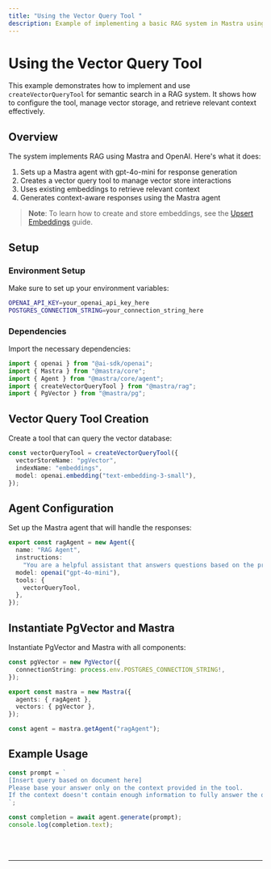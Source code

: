 ```yaml
---
title: "Using the Vector Query Tool "
description: Example of implementing a basic RAG system in Mastra using OpenAI embeddings and PGVector for vector storage.
---
```


# Using the Vector Query Tool

This example demonstrates how to implement and use `createVectorQueryTool` for semantic search in a RAG system. It shows how to configure the tool, manage vector storage, and retrieve relevant context effectively.

## Overview

The system implements RAG using Mastra and OpenAI. Here's what it does:

1. Sets up a Mastra agent with gpt-4o-mini for response generation
2. Creates a vector query tool to manage vector store interactions
3. Uses existing embeddings to retrieve relevant context
4. Generates context-aware responses using the Mastra agent

> **Note**: To learn how to create and store embeddings, see the [Upsert Embeddings](/docs/examples/rag/upsert/upsert-embeddings) guide.

## Setup

### Environment Setup

Make sure to set up your environment variables:

```bash filename=".env"
OPENAI_API_KEY=your_openai_api_key_here
POSTGRES_CONNECTION_STRING=your_connection_string_here
```

### Dependencies

Import the necessary dependencies:

```typescript copy showLineNumbers filename="src/index.ts"
import { openai } from "@ai-sdk/openai";
import { Mastra } from "@mastra/core";
import { Agent } from "@mastra/core/agent";
import { createVectorQueryTool } from "@mastra/rag";
import { PgVector } from "@mastra/pg";
```

## Vector Query Tool Creation

Create a tool that can query the vector database:

```typescript copy showLineNumbers{7} filename="src/index.ts"
const vectorQueryTool = createVectorQueryTool({
  vectorStoreName: "pgVector",
  indexName: "embeddings",
  model: openai.embedding("text-embedding-3-small"),
});
```

## Agent Configuration

Set up the Mastra agent that will handle the responses:

```typescript copy showLineNumbers{13} filename="src/index.ts"
export const ragAgent = new Agent({
  name: "RAG Agent",
  instructions:
    "You are a helpful assistant that answers questions based on the provided context. Keep your answers concise and relevant.",
  model: openai("gpt-4o-mini"),
  tools: {
    vectorQueryTool,
  },
});
```

## Instantiate PgVector and Mastra

Instantiate PgVector and Mastra with all components:

```typescript copy showLineNumbers{23} filename="src/index.ts"
const pgVector = new PgVector({
  connectionString: process.env.POSTGRES_CONNECTION_STRING!,
});

export const mastra = new Mastra({
  agents: { ragAgent },
  vectors: { pgVector },
});

const agent = mastra.getAgent("ragAgent");
```

## Example Usage

```typescript copy showLineNumbers{32} filename="src/index.ts"
const prompt = `
[Insert query based on document here]
Please base your answer only on the context provided in the tool. 
If the context doesn't contain enough information to fully answer the question, please state that explicitly.
`;

const completion = await agent.generate(prompt);
console.log(completion.text);
```

<br />
<br />
<hr className="dark:border-[#404040] border-gray-300" />
<br />
<br />
<GithubLink
  link={
    "https://github.com/mastra-ai/mastra/blob/main/examples/basics/rag/basic-rag"
  }
/>
